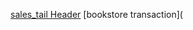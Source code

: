 [sales_tail Header](https://github.com/tsubaki-san/Cpp-primer/blob/master/class/sales_data.h)
[bookstore transaction](
